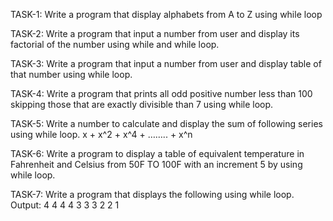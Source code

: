 TASK-1:
Write a program that display alphabets from A to Z using while loop

TASK-2: 
Write a program that input a number from user and display its factorial of the
number using while and while loop.

TASK-3: 
Write a program that input a number from user and display table of that number
using while loop.

TASK-4: 
Write a program that prints all odd positive number less than 100 skipping those
that are exactly divisible than 7 using while loop.

TASK-5: 
Write a number to calculate and display the sum of following series using while
loop.
x + x^2 + x^4 + …….. + x^n

TASK-6: 
Write a program to display a table of equivalent temperature in Fahrenheit and
Celsius from 50F TO 100F with an increment 5 by using while loop.

TASK-7: 
Write a program that displays the following using while loop.
Output:
4 4 4 4
3 3 3
2 2
1
